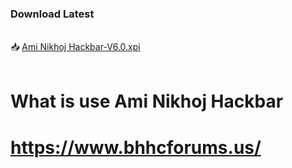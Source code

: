
### Download  Latest
<br>📥 <a href="https://github.com/aminikhoj007/Ami-Nikhoj-Hackbar-v4.0/blob/main/Ami%20Nikhoj%20Hackbar-V6.0.xpi">Ami Nikhoj Hackbar-V6.0.xpi</a>
<br><br>

# What is use Ami Nikhoj Hackbar
#
# https://www.bhhcforums.us/
